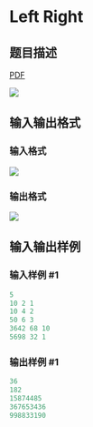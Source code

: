 # Left Right

## 题目描述

[problemUrl]: https://uva.onlinejudge.org/index.php?option=com_onlinejudge&Itemid=8&category=117&page=show_problem&problem=2858

[PDF](https://uva.onlinejudge.org/external/117/p11758.pdf)

![](https://cdn.luogu.com.cn/upload/vjudge_pic/UVA11758/ebc4ece271052fe9f61fd0a31d1a64f52f09aedd.png)

## 输入输出格式

### 输入格式

![](https://cdn.luogu.com.cn/upload/vjudge_pic/UVA11758/e1e91bca1348db9ba7e56e2b862ea62864f6f8ae.png)

### 输出格式

![](https://cdn.luogu.com.cn/upload/vjudge_pic/UVA11758/ac69fe525a3193e8d0fd340b15759b1b2076ec83.png)

## 输入输出样例

### 输入样例 #1

```cpp
5
10 2 1
10 4 2
50 6 3
3642 68 10
5698 32 1
```


### 输出样例 #1

```cpp
36
182
15874485
367653436
998833190
```


